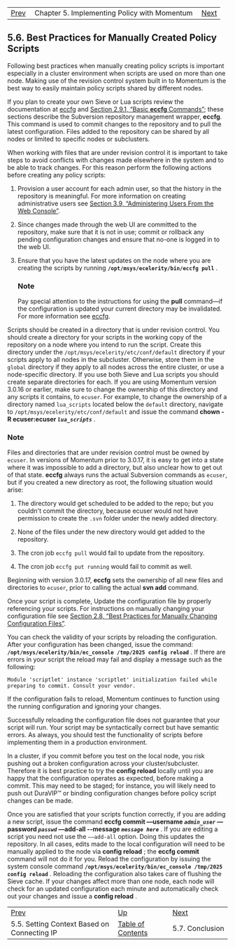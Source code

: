 |     |     |     |
| --- | --- | --- |
| [Prev](policy.context-based-on-ip)  | Chapter 5. Implementing Policy with Momentum |  [Next](policy.conclusion) |

## 5.6. Best Practices for Manually Created Policy Scripts

Following best practices when manually creating policy scripts is important especially in a cluster environment when scripts are used on more than one node. Making use of the revision control system built in to Momentum is the best way to easily maintain policy scripts shared by different nodes.

If you plan to create your own Sieve or Lua scripts review the documentation at [eccfg](executable.eccfg "eccfg") and [Section 2.9.1, “Basic **eccfg** Commands”](conf.adding.configuration.files#conf.eccfg.commands "2.9.1. Basic eccfg Commands"); these sections describe the Subversion repository management wrapper, **eccfg**. This command is used to commit changes to the repository and to pull the latest configuration. Files added to the repository can be shared by all nodes or limited to specific nodes or subclusters.

When working with files that are under revision control it is important to take steps to avoid conflicts with changes made elsewhere in the system and to be able to track changes. For this reason perform the following actions before creating any policy scripts:

1.  Provision a user account for each admin user, so that the history in the repository is meaningful. For more information on creating administrative users see [Section 3.9, “Administering Users From the Web Console”](web3.users "3.9. Administering Users From the Web Console").

2.  Since changes made through the web UI are committed to the repository, make sure that it is not in use; commit or rollback any pending configuration changes and ensure that no-one is logged in to the web UI.

3.  Ensure that you have the latest updates on the node where you are creating the scripts by running **`/opt/msys/ecelerity/bin/eccfg pull`**      .

    ### Note

    Pay special attention to the instructions for using the **pull** command—if the configuration is updated your current directory may be invalidated. For more information see [eccfg](executable.eccfg "eccfg").

Scripts should be created in a directory that is under revision control. You should create a directory for your scripts in the working copy of the repository on a node where you intend to run the script. Create this directory under the `/opt/msys/ecelerity/etc/conf/default` directory if your scripts apply to all nodes in the subcluster. Otherwise, store them in the `global` directory if they apply to all nodes across the entire cluster, or use a node-specific directory. If you use both Sieve and Lua scripts you should create separate directories for each. If you are using Momentum version 3.0.16 or earlier, make sure to change the ownership of this directory and any scripts it contains, to `ecuser`. For example, to change the ownership of a directory named `lua_scripts` located below the `default` directory, navigate to `/opt/msys/ecelerity/etc/conf/default` and issue the command **chown -R ecuser:ecuser *`lua_scripts`***                                 .

### Note

Files and directories that are under revision control must be owned by `ecuser`. In versions of Momentum prior to 3.0.17, it is easy to get into a state where it was impossible to add a directory, but also unclear how to get out of that state. **eccfg** always runs the actual Subversion commands as `ecuser`, but if you created a new directory as root, the following situation would arise:

1.  The directory would get scheduled to be added to the repo; but you couldn't commit the directory, because ecuser would not have permission to create the `.svn` folder under the newly added directory.

2.  None of the files under the new directory would get added to the repository.

3.  The cron job `eccfg pull` would fail to update from the repository.

4.  The cron job `eccfg put running` would fail to commit as well.

Beginning with version 3.0.17, **eccfg** sets the ownership of all new files and directories to `ecuser`, prior to calling the actual **svn add**     command.

Once your script is complete, Update the configuration file by properly referencing your scripts. For instructions on manually changing your configuration file see [Section 2.8, “Best Practices for Manually Changing Configuration Files”](conf.manual.changes "2.8. Best Practices for Manually Changing Configuration Files").

You can check the validity of your scripts by reloading the configuration. After your configuration has been changed, issue the command: **`/opt/msys/ecelerity/bin/ec_console /tmp/2025 config reload`**                         . If there are errors in your script the reload may fail and display a message such as the following:

```
Module 'scriptlet' instance 'scriptlet' initialization failed while
preparing to commit. Consult your vendor.
```

If the configuration fails to reload, Momentum continues to function using the running configuration and ignoring your changes.

Successfully reloading the configuration file does not guarantee that your script will run. Your script may be syntactically correct but have semantic errors. As always, you should test the functionality of scripts before implementing them in a production environment.

In a cluster, if you commit before you test on the local node, you risk pushing out a broken configuration across your cluster/subcluster. Therefore it is best practice to try the **config reload**        locally until you are happy that the configuration operates as expected, before making a commit. This may need to be staged; for instance, you will likely need to push out DuraVIP™ or binding configuration changes before policy script changes can be made.

Once you are satisfied that your scripts function correctly, if you are adding a new script, issue the command **eccfg commit ––username *`admin_user`* ––password *`passwd`* ––add-all --message *`message here`***                                                                                             . If you are editing a script you need not use the `––add-all` option. Doing this updates the repository. In all cases, edits made to the local configuration will need to be manually applied to the node via **config reload** ; the **eccfg commit**        command will not do it for you. Reload the configuration by issuing the system console command **`/opt/msys/ecelerity/bin/ec_console /tmp/2025 config reload`**                         . Reloading the configuration also takes care of flushing the Sieve cache. If your changes affect more than one node, each node will check for an updated configuration each minute and automatically check out your changes and issue a **config reload** .


|     |     |     |
| --- | --- | --- |
| [Prev](policy.context-based-on-ip)  | [Up](policy) |  [Next](policy.conclusion) |
| 5.5. Setting Context Based on Connecting IP  | [Table of Contents](index) |  5.7. Conclusion |
